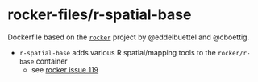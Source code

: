 # rocker-files/r-spatial-base

Dockerfile based on the [`rocker`](https://github.com/rocker-org/rocker) project by @eddelbuettel and @cboettig.

* `r-spatial-base` adds various R spatial/mapping tools to the `rocker/r-base` container
    - see [rocker issue 119](https://github.com/rocker-org/rocker/issues/119)
